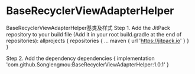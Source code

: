 # BaseRecyclerViewAdapterHelper
BaseRecyclerViewAdapterHelper基类及样式
Step 1. Add the JitPack repository to your build file (Add it in your root build.gradle at the end of repositories):
     allprojects {
		   repositories {
			  ...
			 maven { 
                                  url 'https://jitpack.io' 
                               }
		 }
	}

Step 2. Add the dependency
        dependencies {
	        implementation 'com.github.Songlengmou:BaseRecyclerViewAdapterHelper:1.0.1'
	}
